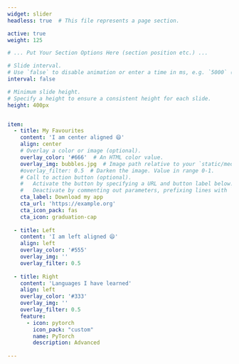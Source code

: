 ```yaml
---
widget: slider
headless: true  # This file represents a page section.

active: true
weight: 125

# ... Put Your Section Options Here (section position etc.) ...

# Slide interval.
# Use `false` to disable animation or enter a time in ms, e.g. `5000` (5s).
interval: false

# Minimum slide height.
# Specify a height to ensure a consistent height for each slide.
height: 400px


item:
  - title: My Favourites
    content: 'I am center aligned 😄'
    align: center
    # Overlay a color or image (optional).
    overlay_color: '#666'  # An HTML color value.
    overlay_img: bubbles.jpg  # Image path relative to your `static/media/` folder
    #overlay_filter: 0.5  # Darken the image. Value in range 0-1.
    # Call to action button (optional).
    #   Activate the button by specifying a URL and button label below.
    #   Deactivate by commenting out parameters, prefixing lines with `#`.
    cta_label: Download my app
    cta_url: 'https://example.org'
    cta_icon_pack: fas
    cta_icon: graduation-cap
    
  - title: Left
    content: 'I am left aligned 😄'
    align: left
    overlay_color: '#555'
    overlay_img: ''
    overlay_filter: 0.5
    
  - title: Right
    content: 'Languages I have learned'
    align: left
    overlay_color: '#333'
    overlay_img: ''
    overlay_filter: 0.5
    feature:
      - icon: pytorch
        icon_pack: "custom"
        name: PyTorch
        description: Advanced
    
---
```


